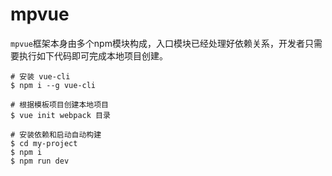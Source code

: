 ﻿# mpvue

`mpvue`框架本身由多个npm模块构成，入口模块已经处理好依赖关系，开发者只需要执行如下代码即可完成本地项目创建。

    # 安装 vue-cli
    $ npm i --g vue-cli
    
    # 根据模板项目创建本地项目
    $ vue init webpack 目录
    
    # 安装依赖和启动自动构建
    $ cd my-project
    $ npm i
    $ npm run dev


